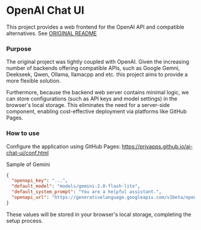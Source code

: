 # OpenAI Chat UI
<!-- markdown-link-check-disable -->
This project provides a web frontend for the OpenAI API and compatible alternatives. See [ORIGINAL README](README.md)

### Purpose

The original project was tightly coupled with OpenAI. Given the increasing number of backends offering compatible APIs, such as Google Gemni, Deekseek, Qwen, Ollama, llamacpp and etc. this project aims to provide a more flexible solution.

Furthermore, because the backend web server contains minimal logic, we can store configurations (such as API keys and model settings) in the browser's local storage. This eliminates the need for a server-side component, enabling cost-effective deployment via platforms like GitHub Pages.

### How to use
Configure the application using GitHub Pages: https://privapps.github.io/ai-chat-ui/conf.html

Sample of Gemini
```json
{
  "openapi_key": "...",
  "default_model": "models/gemini-2.0-flash-lite",
  "default_system_prompt": "You are a helpful assistant.",
  "openapi_url": "https://generativelanguage.googleapis.com/v1beta/openai"
}
```

These values will be stored in your browser's local storage, completing the setup process.